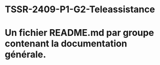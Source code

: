 # TSSR-2409-P1-G2-Teleassistance

# Un fichier README.md par groupe contenant la documentation générale.
